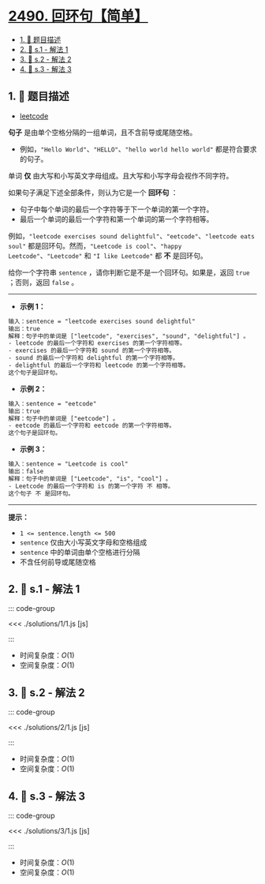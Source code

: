# [2490. 回环句【简单】](https://github.com/tnotesjs/TNotes.leetcode/tree/main/notes/2490.%20%E5%9B%9E%E7%8E%AF%E5%8F%A5%E3%80%90%E7%AE%80%E5%8D%95%E3%80%91)

<!-- region:toc -->

- [1. 📝 题目描述](#1--题目描述)
- [2. 🎯 s.1 - 解法 1](#2--s1---解法-1)
- [3. 🎯 s.2 - 解法 2](#3--s2---解法-2)
- [4. 🎯 s.3 - 解法 3](#4--s3---解法-3)

<!-- endregion:toc -->

## 1. 📝 题目描述

- [leetcode](https://leetcode.cn/problems/circular-sentence/)

**句子** 是由单个空格分隔的一组单词，且不含前导或尾随空格。

- 例如，`"Hello World"`、`"HELLO"`、`"hello world hello world"` 都是符合要求的句子。

单词 **仅** 由大写和小写英文字母组成。且大写和小写字母会视作不同字符。

如果句子满足下述全部条件，则认为它是一个 **回环句** ：

- 句子中每个单词的最后一个字符等于下一个单词的第一个字符。
- 最后一个单词的最后一个字符和第一个单词的第一个字符相等。

例如，`"leetcode exercises sound delightful"`、`"eetcode"`、`"leetcode eats soul"` 都是回环句。然而，`"Leetcode is cool"`、`"happy Leetcode"`、`"Leetcode"` 和 `"I like Leetcode"` 都 **不** 是回环句。

给你一个字符串 `sentence` ，请你判断它是不是一个回环句。如果是，返回 `true` ；否则，返回 `false` 。

---

- **示例 1：**

```txt
输入：sentence = "leetcode exercises sound delightful"
输出：true
解释：句子中的单词是 ["leetcode", "exercises", "sound", "delightful"] 。
- leetcode 的最后一个字符和 exercises 的第一个字符相等。
- exercises 的最后一个字符和 sound 的第一个字符相等。
- sound 的最后一个字符和 delightful 的第一个字符相等。
- delightful 的最后一个字符和 leetcode 的第一个字符相等。
这个句子是回环句。
```

- **示例 2：**

```txt
输入：sentence = "eetcode"
输出：true
解释：句子中的单词是 ["eetcode"] 。
- eetcode 的最后一个字符和 eetcode 的第一个字符相等。
这个句子是回环句。
```

- **示例 3：**

```txt
输入：sentence = "Leetcode is cool"
输出：false
解释：句子中的单词是 ["Leetcode", "is", "cool"] 。
- Leetcode 的最后一个字符和 is 的第一个字符 不 相等。
这个句子 不 是回环句。
```

---

**提示：**

- `1 <= sentence.length <= 500`
- `sentence` 仅由大小写英文字母和空格组成
- `sentence` 中的单词由单个空格进行分隔
- 不含任何前导或尾随空格

## 2. 🎯 s.1 - 解法 1

::: code-group

<<< ./solutions/1/1.js [js]

:::

- 时间复杂度：$O(1)$
- 空间复杂度：$O(1)$

## 3. 🎯 s.2 - 解法 2

::: code-group

<<< ./solutions/2/1.js [js]

:::

- 时间复杂度：$O(1)$
- 空间复杂度：$O(1)$

## 4. 🎯 s.3 - 解法 3

::: code-group

<<< ./solutions/3/1.js [js]

:::

- 时间复杂度：$O(1)$
- 空间复杂度：$O(1)$
